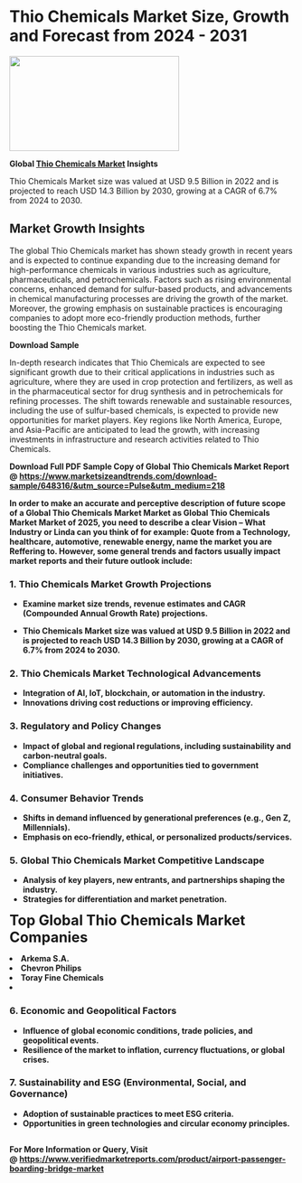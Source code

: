 <H1>Thio Chemicals Market Size, Growth and Forecast from 2024 - 2031</H1><img class="aligncenter size-medium wp-image-584254" src="https://thirdeyenews.in/wp-content/uploads/2024/09/Global-Market-Research-300x168.jpeg" alt="" width="300" height="168" /><p><strong>Global&nbsp;<a href="https://www.marketsizeandtrends.com/download-sample/648316/&amp;utm_source=Pulse&amp;utm_medium=218">Thio Chemicals Market</a> Insights</strong></p><p>Thio Chemicals Market size was valued at USD 9.5 Billion in 2022 and is projected to reach USD 14.3 Billion by 2030, growing at a CAGR of 6.7% from 2024 to 2030.</p><p><h2>Market Growth Insights</h2> <p>The global Thio Chemicals market has shown steady growth in recent years and is expected to continue expanding due to the increasing demand for high-performance chemicals in various industries such as agriculture, pharmaceuticals, and petrochemicals. Factors such as rising environmental concerns, enhanced demand for sulfur-based products, and advancements in chemical manufacturing processes are driving the growth of the market. Moreover, the growing emphasis on sustainable practices is encouraging companies to adopt more eco-friendly production methods, further boosting the Thio Chemicals market.</p> <p><strong>Download Sample</strong></p> <p>In-depth research indicates that Thio Chemicals are expected to see significant growth due to their critical applications in industries such as agriculture, where they are used in crop protection and fertilizers, as well as in the pharmaceutical sector for drug synthesis and in petrochemicals for refining processes. The shift towards renewable and sustainable resources, including the use of sulfur-based chemicals, is expected to provide new opportunities for market players. Key regions like North America, Europe, and Asia-Pacific are anticipated to lead the growth, with increasing investments in infrastructure and research activities related to Thio Chemicals.</p> <p><strong></p><p><span class=""><strong>Download Full PDF Sample Copy of Global Thio Chemicals Market Report</strong> @ <a href="https://www.marketsizeandtrends.com/download-sample/648316/&amp;utm_source=Pulse&amp;utm_medium=218" target="_blank">https://www.marketsizeandtrends.com/download-sample/648316/&amp;utm_source=Pulse&amp;utm_medium=218</a></span></p><p>In order to make an accurate and perceptive description of future scope of a Global&nbsp;Thio Chemicals Market Market as Global&nbsp;Thio Chemicals Market Market of 2025, you need to describe a clear Vision &ndash; What Industry or Linda can you think of for example: Quote from a Technology, healthcare, automotive, renewable energy, name the market you are Reffering to. However, some general trends and factors usually impact market reports and their future outlook include:</p><h3>1.&nbsp;<strong>Thio Chemicals Market Growth Projections</strong></h3><ul><li>Examine market size trends, revenue estimates and CAGR (Compounded Annual Growth Rate) projections.</li><li><p>Thio Chemicals Market size was valued at USD 9.5 Billion in 2022 and is projected to reach USD 14.3 Billion by 2030, growing at a CAGR of 6.7% from 2024 to 2030.</p></li></ul><h3>2.&nbsp;<strong>Thio Chemicals Market Technological Advancements</strong></h3><ul><li>Integration of AI, IoT, blockchain, or automation in the industry.</li><li>Innovations driving cost reductions or improving efficiency.</li></ul><h3>3.&nbsp;<strong>Regulatory and Policy Changes</strong></h3><ul><li>Impact of global and regional regulations, including sustainability and carbon-neutral goals.</li><li>Compliance challenges and opportunities tied to government initiatives.</li></ul><h3>4.&nbsp;<strong>Consumer Behavior Trends</strong></h3><ul><li>Shifts in demand influenced by generational preferences (e.g., Gen Z, Millennials).</li><li>Emphasis on eco-friendly, ethical, or personalized products/services.</li></ul><h3>5.&nbsp;<strong>Global Thio Chemicals Market Competitive Landscape</strong></h3><ul><li>Analysis of key players, new entrants, and partnerships shaping the industry.</li><li>Strategies for differentiation and market penetration.</li></ul><p data-pm-slice="1 1 []"><span style="color: inherit; font-family: inherit; font-size: 25px;">Top Global Thio Chemicals Market Companies</span></p><div class="" data-test-id=""><p><li>Arkema S.A.</li><li> Chevron Philips</li><li> Toray Fine Chemicals</li><li> </li></p></div><h3>6.&nbsp;<strong>Economic and Geopolitical Factors</strong></h3><ul><li>Influence of global economic conditions, trade policies, and geopolitical events.</li><li>Resilience of the market to inflation, currency fluctuations, or global crises.</li></ul><h3>7.&nbsp;<strong>Sustainability and ESG (Environmental, Social, and Governance)</strong></h3><ul><li>Adoption of sustainable practices to meet ESG criteria.</li><li>Opportunities in green technologies and circular economy principles.</li></ul><h2><strong style="font-size: 14px;">For More Information or Query, Visit @&nbsp;</strong><a style="background-color: #ffffff; font-size: 14px;" href="https://www.marketsizeandtrends.com/report/thio-chemicals-market/" target="_blank">https://www.verifiedmarketreports.com/product/airport-passenger-boarding-bridge-market</a></h2>
